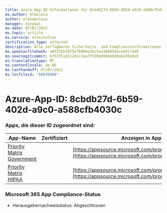 ```yaml
---
title: Azure-App-ID-Informationen für 8cbdb27d-6b59-402d-a9c0-a588cfb4030c
ms.author: elmalova
author: elenamalova
manager: tonybal
ms.date: 07/07/2022
ms.topic: article
ms.service: attestation
certification_type: attested
description: Alle verfügbaren Sicherheits- und Complianceinformationen für 8cbdb27d-6b59-402d-a9c0-a588cfb4030c.
ms.openlocfilehash: a03235b7075e70966e3bc5ea3b685b5ce6917e40
ms.sourcegitcommit: b752351d112ecc2ea7f539d200e6638a6a3034e5
ms.translationtype: MT
ms.contentlocale: de-DE
ms.lasthandoff: 07/07/2022
ms.locfileid: "66676580"
---
```

# <a name="azure-app-id-8cbdb27d-6b59-402d-a9c0-a588cfb4030c"></a>Azure-App-ID: 8cbdb27d-6b59-402d-a9c0-a588cfb4030c


### <a name="apps-associated-with-this-id"></a>Apps, die dieser ID zugeordnet sind:
| **App-Name** | **Zertifiziert** | **Anzeigen in AppSource** |
|--------------|---------------|-----------------------|
| [Priority Matrix Government](../forward/WA200004231.md) |  | [https://appsource.microsoft.com/product/office/WA200004231](https://appsource.microsoft.com/product/office/WA200004231) |
| [Priority Matrix HIPAA](../forward/WA200004259.md) |  | [https://appsource.microsoft.com/product/office/WA200004259](https://appsource.microsoft.com/product/office/WA200004259) |

### <a name="microsoft-365-app-compliance-status"></a>Microsoft 365 App Compliance-Status
- Herausgebernachweisstatus: Abgeschlossen

